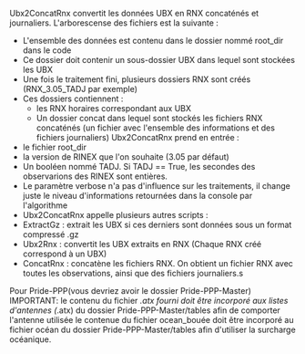 Ubx2ConcatRnx convertit les données UBX en RNX concaténés et journaliers.
L'arborescense des fichiers est la suivante :
  - L'ensemble des données est contenu dans le dossier nommé root_dir dans le code
  - Ce dossier doit contenir un sous-dossier UBX dans lequel sont stockées les UBX
  - Une fois le traitement fini, plusieurs dossiers RNX sont créés (RNX_3.05_TADJ par exemple)
  - Ces dossiers contiennent :
    - les RNX horaires correspondant aux UBX
    - Un dossier concat dans lequel sont stockés les fichiers RNX concaténés (un fichier avec l'ensemble des informations et des fichiers journaliers)
Ubx2ConcatRnx prend en entrée :
  - le fichier root_dir
  - la version de RINEX que l'on souhaite (3.05 par défaut)
  - Un booléen nommé TADJ. Si TADJ == True, les secondes des observarions des RINEX sont entières.
  - Le paramètre verbose n'a pas d'influence sur les traitements, il change juste le niveau d'informations retournées dans la console par l'algorithme
 - Ubx2ConcatRnx appelle plusieurs autres scripts :
  - ExtractGz : extrait les UBX si ces derniers sont données sous un format compressé .gz
  - Ubx2Rnx : convertit les UBX extraits en RNX (Chaque RNX créé correspond à un UBX)
  - ConcatRnx : concatène les fichiers RNX. On obtient un fichier RNX avec toutes les observations, ainsi que des fichiers journaliers.s

Pour Pride-PPP(vous devriez avoir le dossier Pride-PPP-Master)
IMPORTANT: le contenu du fichier *.atx fourni doit être incorporé aux listes d'antennes (*.atx) du dossier Pride-PPP-Master/tables afin de comporter l'antenne utilisée
           le contenue du fichier ocean_bouée doit être incorporé au fichier océan du dossier Pride-PPP-Master/tables afin d'utiliser la surcharge océanique.
